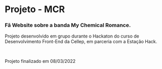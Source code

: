 # Projeto - MCR
<h3>Fã Website sobre a banda My Chemical Romance. </h3>

<p>Projeto desenvolvido em grupo durante o Hackaton do curso de Desenvolvimento Front-End da Cellep, em parceria com a Estação Hack.</p>
<br>
<p>Projeto finalizado em 08/03/2022</p>
